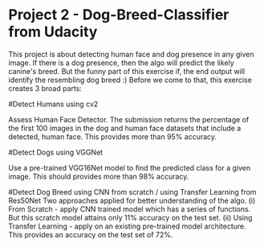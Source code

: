 # Project 2 - Dog-Breed-Classifier from Udacity 

This project is about detecting human face and dog presence in any given image.
If there is a dog presence, then the algo will predict the likely canine's breed.
But the funny part of this exercise if, the end output will identify the resembling dog breed :)
Before we come to that, this exercise creates 3 broad parts:

#Detect Humans using cv2

Assess Human Face Detector.
The submission returns the percentage of the first 100 images in the dog and human face datasets that include a detected, human face.
This provides more than 95% accuracy.

#Detect Dogs using VGGNet

Use a pre-trained VGG16Net model to find the predicted class for a given image.
This should provides more than 98% accuracy.

#Detect Dog Breed using CNN from scratch / using Transfer Learning from Res50Net
Two approaches applied for better understanding of the algo.
(i) From Scratch - apply CNN trained model which has a series of functions. But this scratch model attains only 11% accuracy on the test set.
(ii) Using Transfer Learning - apply on an existing pre-trained model architecture. This provides an accuracy on the test set of 72%.
